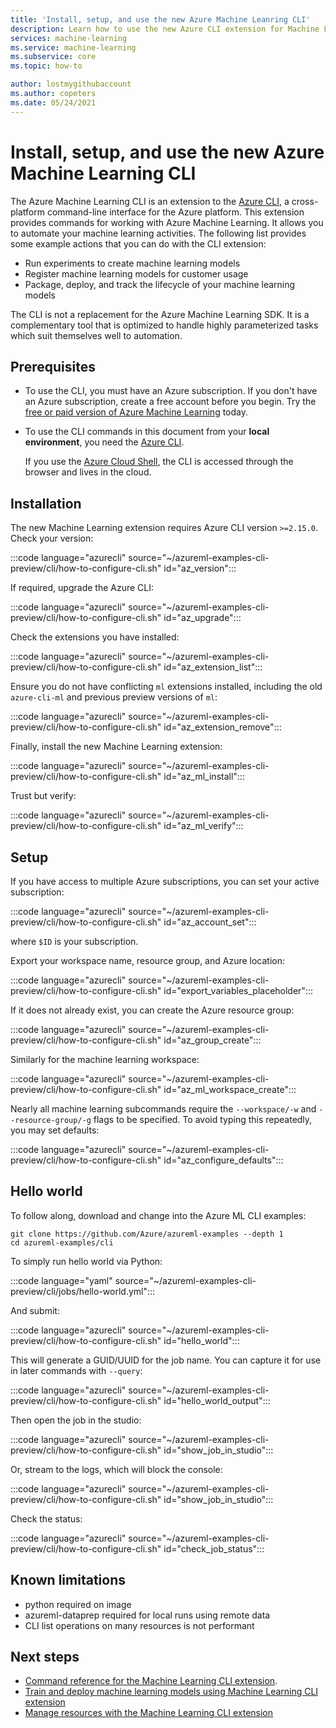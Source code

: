 ```yaml
---
title: 'Install, setup, and use the new Azure Machine Leanring CLI'
description: Learn how to use the new Azure CLI extension for Machine Learning to manage the entire ML lifecycle from the command line.
services: machine-learning
ms.service: machine-learning
ms.subservice: core
ms.topic: how-to

author: lostmygithubaccount
ms.author: copeters
ms.date: 05/24/2021
---
```


# Install, setup, and use the new Azure Machine Learning CLI

The Azure Machine Learning CLI is an extension to the [Azure CLI](/cli/azure/), a cross-platform command-line interface for the Azure platform. This extension provides commands for working with Azure Machine Learning. It allows you to automate your machine learning activities. The following list provides some example actions that you can do with the CLI extension:

- Run experiments to create machine learning models
- Register machine learning models for customer usage
- Package, deploy, and track the lifecycle of your machine learning models

The CLI is not a replacement for the Azure Machine Learning SDK. It is a complementary tool that is optimized to handle highly parameterized tasks which suit themselves well to automation.

## Prerequisites

- To use the CLI, you must have an Azure subscription. If you don't have an Azure subscription, create a free account before you begin. Try the [free or paid version of Azure Machine Learning](https://aka.ms/AMLFree) today.

- To use the CLI commands in this document from your **local environment**, you need the [Azure CLI](/cli/azure/install-azure-cli).

    If you use the [Azure Cloud Shell](https://azure.microsoft.com/features/cloud-shell/), the CLI is accessed through the browser and lives in the cloud.

## Installation

The new Machine Learning extension requires Azure CLI version `>=2.15.0`. Check your version:

:::code language="azurecli" source="~/azureml-examples-cli-preview/cli/how-to-configure-cli.sh" id="az_version":::

If required, upgrade the Azure CLI:

:::code language="azurecli" source="~/azureml-examples-cli-preview/cli/how-to-configure-cli.sh" id="az_upgrade":::

Check the extensions you have installed:

:::code language="azurecli" source="~/azureml-examples-cli-preview/cli/how-to-configure-cli.sh" id="az_extension_list":::

Ensure you do not have conflicting `ml` extensions installed, including the old `azure-cli-ml` and previous preview versions of `ml`:

:::code language="azurecli" source="~/azureml-examples-cli-preview/cli/how-to-configure-cli.sh" id="az_extension_remove":::

Finally, install the new Machine Learning extension:

:::code language="azurecli" source="~/azureml-examples-cli-preview/cli/how-to-configure-cli.sh" id="az_ml_install":::

Trust but verify:

:::code language="azurecli" source="~/azureml-examples-cli-preview/cli/how-to-configure-cli.sh" id="az_ml_verify":::

## Setup

If you have access to multiple Azure subscriptions, you can set your active subscription:

:::code language="azurecli" source="~/azureml-examples-cli-preview/cli/how-to-configure-cli.sh" id="az_account_set":::

where `$ID` is your subscription.

Export your workspace name, resource group, and Azure location: 

:::code language="azurecli" source="~/azureml-examples-cli-preview/cli/how-to-configure-cli.sh" id="export_variables_placeholder":::

If it does not already exist, you can create the Azure resource group:

:::code language="azurecli" source="~/azureml-examples-cli-preview/cli/how-to-configure-cli.sh" id="az_group_create":::

Similarly for the machine learning workspace:

:::code language="azurecli" source="~/azureml-examples-cli-preview/cli/how-to-configure-cli.sh" id="az_ml_workspace_create":::

Nearly all machine learning subcommands require the `--workspace/-w` and `--resource-group/-g` flags to be specified. To avoid typing this repeatedly, you may set defaults:

:::code language="azurecli" source="~/azureml-examples-cli-preview/cli/how-to-configure-cli.sh" id="az_configure_defaults":::

## Hello world

To follow along, download and change into the Azure ML CLI examples:

```azurecli
git clone https://github.com/Azure/azureml-examples --depth 1
cd azureml-examples/cli
```

To simply run hello world via Python:

:::code language="yaml" source="~/azureml-examples-cli-preview/cli/jobs/hello-world.yml":::

And submit:

:::code language="azurecli" source="~/azureml-examples-cli-preview/cli/how-to-configure-cli.sh" id="hello_world":::

This will generate a GUID/UUID for the job name. You can capture it for use in later commands with `--query`:

:::code language="azurecli" source="~/azureml-examples-cli-preview/cli/how-to-configure-cli.sh" id="hello_world_output":::

Then open the job in the studio:

:::code language="azurecli" source="~/azureml-examples-cli-preview/cli/how-to-configure-cli.sh" id="show_job_in_studio":::

Or, stream to the logs, which will block the console:

:::code language="azurecli" source="~/azureml-examples-cli-preview/cli/how-to-configure-cli.sh" id="show_job_in_studio":::

Check the status:

:::code language="azurecli" source="~/azureml-examples-cli-preview/cli/how-to-configure-cli.sh" id="check_job_status":::

## Known limitations

- python required on image
- azureml-dataprep required for local runs using remote data
- CLI list operations on many resources is not performant

## Next steps

- [Command reference for the Machine Learning CLI extension](/cli/azure/ext/ml/ml).
- [Train and deploy machine learning models using Machine Learning CLI extension](how-to-train-cli.md)
- [Manage resources with the Machine Learning CLI extension](how-to-manage-resources-cli.md)
